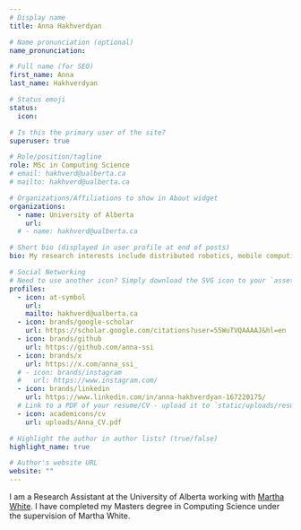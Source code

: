 ```yaml
---
# Display name
title: Anna Hakhverdyan

# Name pronunciation (optional)
name_pronunciation: 

# Full name (for SEO)
first_name: Anna
last_name: Hakhverdyan

# Status emoji
status:
  icon: 

# Is this the primary user of the site?
superuser: true

# Role/position/tagline
role: MSc in Computing Science
# email: hakhverd@ualberta.ca
# mailto: hakhverd@ualberta.ca

# Organizations/Affiliations to show in About widget
organizations:
  - name: University of Alberta
    url: 
  # - name: hakhverd@ualberta.ca

# Short bio (displayed in user profile at end of posts)
bio: My research interests include distributed robotics, mobile computing and programmable matter.

# Social Networking
# Need to use another icon? Simply download the SVG icon to your `assets/media/icons/` folder.
profiles:
  - icon: at-symbol
    url:
    mailto: hakhverd@ualberta.ca
  - icon: brands/google-scholar
    url: https://scholar.google.com/citations?user=55WuTVQAAAAJ&hl=en
  - icon: brands/github
    url: https://github.com/anna-ssi
  - icon: brands/x
    url: https://x.com/anna_ssi_
  # - icon: brands/instagram
  #   url: https://www.instagram.com/
  - icon: brands/linkedin
    url: https://www.linkedin.com/in/anna-hakhverdyan-167220175/
  # Link to a PDF of your resume/CV - upload it to `static/uploads/resume.pdf`
  - icon: academicons/cv
    url: uploads/Anna_CV.pdf

# Highlight the author in author lists? (true/false)
highlight_name: true

# Author's website URL
website: ""
---
```


I am a Research Assistant at the University of Alberta working with <a href="https://webdocs.cs.ualberta.ca/~whitem/">Martha White</a>. I have completed my Masters degree in Computing Science under the supervision of Martha White. 
